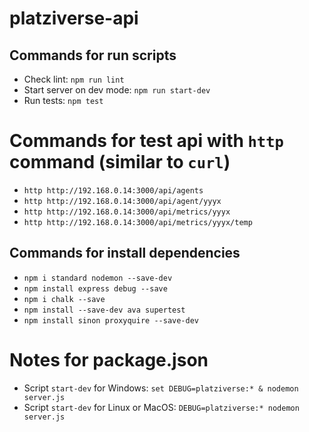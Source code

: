 # platziverse-api

## Commands for run scripts
- Check lint: `npm run lint`
- Start server on dev mode: `npm run start-dev`
- Run tests: `npm test`

# Commands for test api with `http` command (similar to `curl`)
- `http http://192.168.0.14:3000/api/agents`
- `http http://192.168.0.14:3000/api/agent/yyyx`
- `http http://192.168.0.14:3000/api/metrics/yyyx`
- `http http://192.168.0.14:3000/api/metrics/yyyx/temp`

## Commands for install dependencies
- `npm i standard nodemon --save-dev`
- `npm install express debug --save`
- `npm i chalk --save`
- `npm install --save-dev ava supertest`
- `npm install sinon proxyquire --save-dev`

# Notes for package.json
- Script `start-dev` for Windows: `set DEBUG=platziverse:* & nodemon server.js`
- Script `start-dev` for Linux or MacOS: `DEBUG=platziverse:* nodemon server.js`
